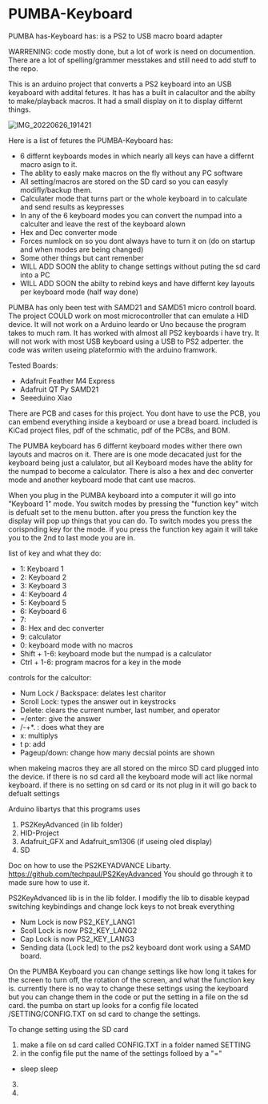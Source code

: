 # PUMBA-Keyboard
PUMBA has-Keyboard has:
is a PS2 to USB macro board adapter 

WARRENING: code mostly done, but a lot of work is need on documention. There are a lot of spelling/grammer messtakes and still need to add stuff to the repo.

This is an arduino project that converts a PS2 keyboard into an USB keyaboard with addital fetures. It has has a built in calacultor and the abilty to make/playback macros. It had a small display on it to display differnt things. 

![IMG_20220626_191421](https://user-images.githubusercontent.com/102840190/175848182-f5005b3c-a151-4c44-8dc3-c826e4afac13.jpg)

Here is a list of fetures the PUMBA-Keyboard has:
  * 6 differnt keyboards modes in which nearly all keys can have a differnt macro asign to it.
  * The ablity to easly make macros on the fly without any PC software
  * All setting/macros are stored on the SD card so you can easyly modifly/backup them.
  * Calculater mode that turns part or the whole keyboard in to calculate and send results as keypresses
  * In any of the 6 keyboard modes you can convert the numpad into a calculter and leave the rest of the keyboard alown 
  * Hex and Dec converter mode
  * Forces numlock on so you dont always have to turn it on (do on startup and when modes are being changed)
  * Some other things but cant remenber
  * WILL ADD SOON the ablity to change settings without puting the sd card into a PC
  * WILL ADD SOON the abilty to rebind keys and have differnt key layouts per keyboard mode (half way done)

PUMBA has only been test with SAMD21 and SAMD51 micro controll board. The project COULD work on most microcontroller that can emulate a HID device. It will not work on a Arduino leardo or Uno because the program takes to much ram. It has worked with almost all PS2 keyboards i have try. It will not work with most USB keyboard using a USB to PS2 adperter. the code was writen useing plateformio with the arduino framwork.

Tested Boards:
* Adafruit Feather M4 Express
* Adafruit QT Py SAMD21
* Seeeduino Xiao

There are PCB and cases for this project. You dont have to use the PCB, you can embend everything inside a keyboard or use a bread board. included is KiCad project files, pdf of the schmatic, pdf of the PCBs, and BOM.

The PUMBA keyboard has 6 differnt keyboard modes wither there own layouts and macros on it. There are is one mode decacated just for the keyboard being just a calulator, but all Keyboard modes have the ablity for the numpad to become a calculator. There is also a hex and dec converter mode and another keyboard mode that cant use macros.

When you plug in the PUMBA keyboard into a computer it will go into "Keyboard 1" mode. You switch modes by pressing the "function key" witch is defualt set to the menu button. after you press the function key the display will pop up things that you can do. To switch modes you press the corispnding key for the mode. if you press the function key again it will take you to the 2nd to last mode you are in.

list of key and what they do:
* 1: Keyboard 1 
* 2: Keyboard 2
* 3: Keyboard 3
* 4: Keyboard 4
* 5: Keyboard 5
* 6: Keyboard 6
* 7: 
* 8: Hex and dec converter
* 9: calculator
* 0: keyboard mode with no macros
* Shift + 1-6: keyboard mode but the numpad is a calculator
* Ctrl + 1-6: program macros for a key in the mode

controls for the calcultor:
* Num Lock / Backspace: delates lest charitor
* Scroll Lock: types the answer out in keystrocks
* Delete: clears the current number, last number, and operator
* =/enter: give the answer
* /-+*. : does what they are
* x: multiplys
* t p: add
* Pageup/down: change how many decsial points are shown


when makeing macros they are all stored on the mirco SD card plugged into the device. if there is no sd card all the keyboard mode will act like normal keyboard. if there is no setting on sd card or its not plug in it will go back to defualt settings

   Arduino libartys that this programs uses
   1. PS2KeyAdvanced (in lib folder)
   2. HID-Project
   3. Adafruit_GFX and Adafruit_sm1306 (if useing oled display)
   4. SD

  Doc on how to use the PS2KEYADVANCE Libarty.
  https://github.com/techpaul/PS2KeyAdvanced
  You should go through it to made sure how to use it.

  PS2KeyAdvanced lib is in the lib folder. I modifly the lib to disable keypad switching keybindings and change lock keys to not break everything
  
*   Num Lock is now PS2_KEY_LANG1
*   Scoll Lock is now PS2_KEY_LANG2
*   Cap Lock is now PS2_KEY_LANG3
*   Sending data (Lock led) to the ps2 keyboard dont work using a SAMD board.

On the PUMBA Keyboard you can change settings like how long it takes for the screen to turn off, the rotation of the screen, and what the function key is. currently there is no way to change these settings using the keyboard but you can change them in the code or put the setting in a file on the sd card. the pumba on start up looks for a config file located /SETTING/CONFIG.TXT on sd card to change the settings. 

To change setting using the SD card
 1. make a file on sd card called CONFIG.TXT in a folder named SETTING
 2. in the config file put the name of the settings folloed by a "="
   * sleep sleep
 3.
 4.

